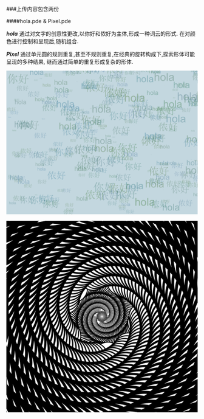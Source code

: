 ###上传内容包含两份

####hola.pde & Pixel.pde

___hola___
通过对文字的创意性更改,以你好和侬好为主体,形成一种词云的形式.
在对颜色进行控制和呈现后,随机组合.

___Pixel___
通过单元圆的规则重复,甚至不规则重复,在经典的旋转构成下,探索形体可能呈现的多种结果,
继而通过简单的重复形成复杂的形体.

![你好 图标](https://github.com/Syantw/520432910015--/blob/main/%5B%E7%AC%AC%E4%B8%80%E6%AC%A1%E4%BD%9C%E4%B8%9A%EF%BC%9A%E8%AF%BE%E7%A8%8B%E7%AE%80%E4%BB%8B%E4%B8%8E%E5%88%9B%E6%84%8F%E7%BC%96%E7%A8%8B%E6%A6%82%E8%AE%BA%5D%E4%BD%9C%E4%B8%9A/%E4%BD%A0%E5%A5%BD.png)

![Pixel 图标](https://github.com/Syantw/520432910015--/blob/main/%5B%E7%AC%AC%E4%B8%80%E6%AC%A1%E4%BD%9C%E4%B8%9A%EF%BC%9A%E8%AF%BE%E7%A8%8B%E7%AE%80%E4%BB%8B%E4%B8%8E%E5%88%9B%E6%84%8F%E7%BC%96%E7%A8%8B%E6%A6%82%E8%AE%BA%5D%E4%BD%9C%E4%B8%9A/anything.png)
